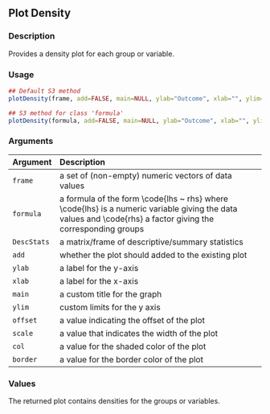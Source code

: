 ## Plot Density

### Description

Provides a density plot for each group or variable.

### Usage

```r
## Default S3 method
plotDensity(frame, add=FALSE, main=NULL, ylab="Outcome", xlab="", ylim=NULL, offset=.07, scale=.8, border=rgb(0, 0, 0, .2), col=rgb(0, 0, 0, .1))

## S3 method for class 'formula'
plotDensity(formula, add=FALSE, main=NULL, ylab="Outcome", xlab="", ylim=NULL, offset=.07, scale=.8, border=rgb(0, 0, 0, .2), col=rgb(0, 0, 0, .1))
```

### Arguments

Argument | Description
:-- | :--
```frame``` | a set of (non-empty) numeric vectors of data values
```formula``` | a formula of the form \code{lhs ~ rhs} where \code{lhs} is a numeric variable giving the data values and \code{rhs} a factor giving the corresponding groups
```DescStats``` | a matrix/frame of descriptive/summary statistics
```add``` | whether the plot should added to the existing plot
```ylab``` | a label for the y-axis
```xlab``` | a label for the x-axis
```main``` | a custom title for the graph
```ylim``` | custom limits for the y axis
```offset``` | a value indicating the offset of the plot
```scale``` | a value that indicates the width of the plot
```col``` | a value for the shaded color of the plot
```border``` | a value for the border color of the plot

### Values

The returned plot contains densities for the groups or variables.
